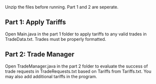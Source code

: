 Unzip the files before running. Part 1 and 2 are seperate. 

<h2>Part 1: Apply Tariffs</h2>
Open Main.java in the part 1 folder to apply tariffs to any valid trades in TradeData.txt. Trades must be properly formatted.

<h2>Part 2: Trade Manager</h2>
Open TradeManager.java in the part 2 folder to evaluate the success of trade requests in TradeRequests.txt based on Tariffs from Tariffs.txt. You may also add additional tariffs in the program. 
